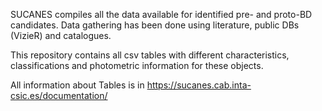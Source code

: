 SUCANES  compiles all the data available for identified pre- and proto-BD candidates. 
Data gathering has been done using literature, public DBs (VizieR) and catalogues. 

This repository contains all csv tables with different characteristics, classifications and photometric information for these objects.

All information about Tables is in https://sucanes.cab.inta-csic.es/documentation/